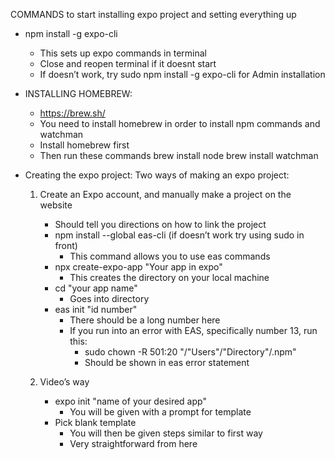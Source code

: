 COMMANDS to start installing expo project and setting everything up

- npm install -g expo-cli

  - This sets up expo commands in terminal
  - Close and reopen terminal if it doesnt start
  - If doesn’t work, try sudo npm install -g expo-cli for Admin installation

- INSTALLING HOMEBREW:

  - https://brew.sh/
  - You need to install homebrew in order to install npm commands and watchman
  - Install homebrew first
  - Then run these commands
    brew install node
    brew install watchman

- Creating the expo project:
  Two ways of making an expo project:

  1. Create an Expo account, and manually make a project on the website

     - Should tell you directions on how to link the project
     - npm install --global eas-cli (if doesn’t work try using sudo in front)
       - This command allows you to use eas commands
     - npx create-expo-app "Your app in expo"
       - This creates the directory on your local machine
     - cd "your app name"
       - Goes into directory
     - eas init "id number"
       - There should be a long number here
       - If you run into an error with EAS, specifically number 13, run this:
         - sudo chown -R 501:20 "/"Users"/"Directory"/.npm"
         - Should be shown in eas error statement

  2. Video’s way
     - expo init "name of your desired app"
       - You will be given with a prompt for template
     - Pick blank template
       - You will then be given steps similar to first way
       - Very straightforward from here

